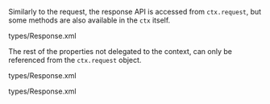 Similarly to the request, the response API is accessed from `ctx.request`, but some methods are also available in the `ctx` itself.

<typedef flatten narrow slimFunctions name="ContextDelegatedResponse">types/Response.xml</typedef>

The rest of the properties not delegated to the context, can only be referenced from the `ctx.request` object.

<typedef flatten narrow slimFunctions name="BaseResponse">types/Response.xml</typedef>

<typedef flatten narrow name="Response">types/Response.xml</typedef>
<!-- <typedef flatten narrow name="BaseResponse">types/Response.xml</typedef> -->
